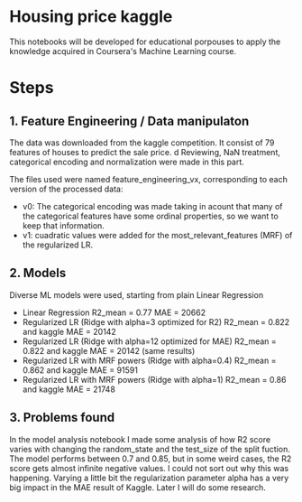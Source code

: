 # Housing price kaggle

This notebooks will be developed for educational porpouses to apply the knowledge acquired in Coursera's Machine Learning course.

# Steps

## 1. Feature Engineering / Data manipulaton

The data was downloaded from the kaggle competition.
It consist of 79 features of houses to predict the sale price.
d
Reviewing, NaN treatment, categorical encoding and normalization were made in this part.

The files used were named feature_engineering_vx, corresponding to each version of the processed data:

- v0: The categorical encoding was made taking in acount that many of the categorical features have some ordinal properties, so we want to keep that information.
- v1: cuadratic values were added for the most_relevant_features (MRF) of the regularized LR.

## 2. Models

Diverse ML models were used, starting from plain Linear Regression 

- Linear Regression R2_mean = 0.77   MAE = 20662
- Regularized LR (Ridge with alpha=3 optimized for R2) R2_mean = 0.822 and kaggle MAE = 20142
- Regularized LR (Ridge with alpha=12 optimized for MAE) R2_mean = 0.822 and kaggle  MAE = 20142 (same results)
- Regularized LR with MRF powers (Ridge with alpha=0.4) R2_mean = 0.862 and kaggle MAE = 91591
- Regularized LR with MRF powers (Ridge with alpha=1) R2_mean = 0.86 and kaggle MAE = 21748 




## 3. Problems found

In the model analysis notebook I made some analysis of how R2 score varies with changing the random_state and the test_size of the split fuction.
The model performs between 0.7 and 0.85, but in some weird cases, the R2 score gets almost infinite negative values. I could not sort out why this was happening.
Varying a little bit the regularization parameter alpha has a very big impact in the MAE result of Kaggle.
Later I will do some research.

